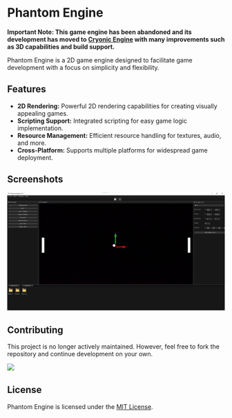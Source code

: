 # Phantom Engine
**Important Note: This game engine has been abandoned and its development has moved to [Cryonic Engine](https://github.com/ElectroGamesDev/Cryonic-Engine) with many improvements such as 3D capabilities and build support.**

Phantom Engine is a 2D game engine designed to facilitate game development with a focus on simplicity and flexibility.

## Features

- **2D Rendering:** Powerful 2D rendering capabilities for creating visually appealing games.
- **Scripting Support:** Integrated scripting for easy game logic implementation.
- **Resource Management:** Efficient resource handling for textures, audio, and more.
- **Cross-Platform:** Supports multiple platforms for widespread game deployment.

## Screenshots

![alt text](EditorScreenshot.jpg "")

## Contributing

This project is no longer actively maintained. However, feel free to fork the repository and continue development on your own.

<a href="https://github.com/ElectroGamesDev/Phantom-Engine/graphs/contributors">
  <img src="https://contrib.rocks/image?repo=ElectroGamesDev/Phantom-Engine" />
</a>

## License

Phantom Engine is licensed under the [MIT License](LICENSE).
